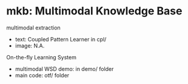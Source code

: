 # mkb: Multimodal Knowledge Base

multimodal extraction
- text: Coupled Pattern Learner in cpl/
- image: N.A.

On-the-fly Learning System
- multimodal WSD demo: in demo/ folder
- main code: otf/ folder 
